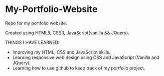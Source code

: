 # My-Portfolio-Website
Repo for my portfolio website.

Created using HTML5, CSS3, JavaScript(vanilla && JQuery).


THINGS I HAVE LEARNED: 

- Improving my HTML, CSS and JavaScript skills.
- Learning responsive web design using CSS and JavaScript (Vanilla and JQuery).
- Learning how to use github to keep track of my portfolio project.
